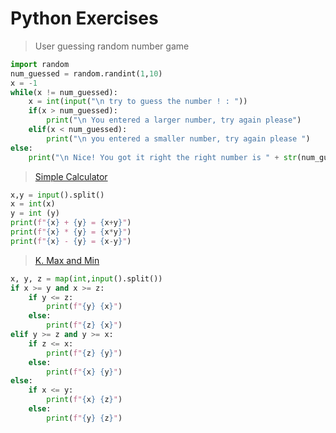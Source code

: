 # Python Exercises


> User guessing random number game 

```python
import random
num_guessed = random.randint(1,10)
x = -1
while(x != num_guessed):
    x = int(input("\n try to guess the number ! : "))
    if(x > num_guessed):
        print("\n You entered a larger number, try again please")
    elif(x < num_guessed):
        print("\n you entered a smaller number, try again please ")
else:
    print("\n Nice! You got it right the right number is " + str(num_guessed) + " !")
```

> <a href="https://codeforces.com/group/MWSDmqGsZm/contest/219158/problem/C">Simple Calculator</a>
```python
x,y = input().split()
x = int(x)
y = int (y)
print(f"{x} + {y} = {x+y}")
print(f"{x} * {y} = {x*y}")
print(f"{x} - {y} = {x-y}")
```
> <a href="https://codeforces.com/group/MWSDmqGsZm/contest/219158/problem/K">K. Max and Min </a>

```python
x, y, z = map(int,input().split())
if x >= y and x >= z:
    if y <= z:
        print(f"{y} {x}")
    else:
        print(f"{z} {x}")
elif y >= z and y >= x:
    if z <= x:
        print(f"{z} {y}")
    else:
        print(f"{x} {y}")
else:
    if x <= y:
        print(f"{x} {z}")
    else:
        print(f"{y} {z}")

```